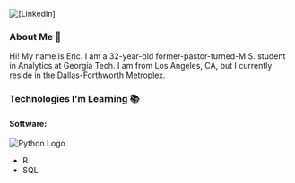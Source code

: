 ![[LinkedIn]](https://www.linkedin.com/in/eric-m-cai/)
### About Me 👋

Hi! My name is Eric. I am a 32-year-old former-pastor-turned-M.S. student in Analytics at Georgia Tech. I am from Los Angeles, CA, but I currently reside in the Dallas-Forthworth Metroplex. 

### Technologies I'm Learning 📚

#### Software: 
![Python Logo](https://camo.githubusercontent.com/df3e9ccfc0a9ae3705a8d09a20df137188774d0d4c22cd836a1c3427811461b9/687474703a2f2f696d672e736869656c64732e696f2f62616467652f2d507974686f6e2d3337373641423f7374796c653d666c61742d737175617265266c6f676f3d707974686f6e266c6f676f436f6c6f723d666666376131)
- R
- SQL

<!--
**ericmcai/ericmcai** is a ✨ _special_ ✨ repository because its `README.md` (this file) appears on your GitHub profile.


Here are some ideas to get you started:

- 🔭 I’m currently working on ...
- 🌱 I’m currently learning ...
- 👯 I’m looking to collaborate on ...
- 🤔 I’m looking for help with ...
- 💬 Ask me about ...
- 📫 How to reach me: ...
- 😄 Pronouns: ...
- ⚡ Fun fact: ...
-->
